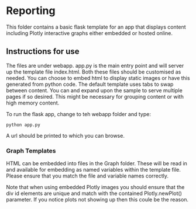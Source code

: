 # Reporting
This folder contains a basic flask template for an app that displays content including Plotly interactive graphs either embedded or hosted online.

## Instructions for use
The files are under webapp. app.py is the main entry point and will server up the template file index.html. Both these files should be customised as needed. You can choose to embed html to display static images or have this generated from python code. The default template uses tabs to swap between content. You can and expand upon the sample to serve multiple pages if so desired. This might be necessary for grouping content or with high memory content.

To run the flask app, change to teh webapp folder and type:

```
python app.py
```

A url should be printed to which you can browse.

### Graph Templates ###
HTML can be embedded into files in the Graph folder. These will be read in and available for embedding as named variables within the template file. Please ensure that you match the file and variable names correctly.

Note that when using embedded Plotly images you should ensure that the div id elements are unique and match with the contained Plotly.newPlot() parameter. If you notice plots not showing up then this coule be the reason.  
